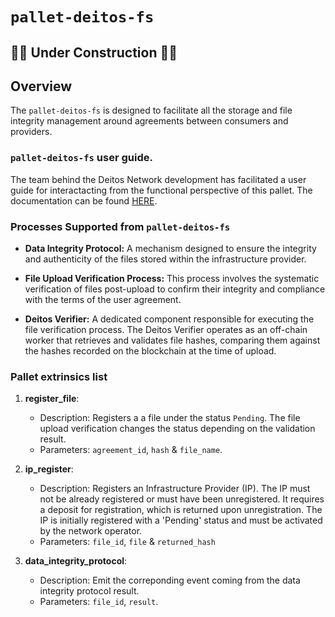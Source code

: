 # `pallet-deitos-fs` 

## 🚧🚧 Under Construction 🚧🚧

## Overview
The `pallet-deitos-fs` is designed to facilitate all the storage and file integrity management around agreements between consumers and providers.

### `pallet-deitos-fs` user guide.

The team behind the Deitos Network development has facilitated a user guide for interactacting from the functional perspective of this pallet. The documentation can be found [HERE](../../docs/pallet-deitos-user-guide.md).

### Processes Supported from `pallet-deitos-fs`


- **Data Integrity Protocol:** A mechanism designed to ensure the integrity and authenticity of the files stored within the infrastructure provider.

- **File Upload Verification Process:** This process involves the systematic verification of files post-upload to confirm their integrity and compliance with the terms of the user agreement. 

- **Deitos Verifier:** A dedicated component responsible for executing the file verification process. The Deitos Verifier operates as an off-chain worker that retrieves and validates file hashes, comparing them against the hashes recorded on the blockchain at the time of upload.

### Pallet extrinsics list

1. **register_file**: 
   - Description: Registers a a file under the status `Pending`. The file upload verification changes the status depending on the validation result.
   - Parameters: `agreement_id`, `hash` & `file_name`.

2. **ip_register**: 
   - Description: Registers an Infrastructure Provider (IP). The IP must not be already registered or must have been unregistered. It requires a deposit for registration, which is returned upon unregistration. The IP is initially registered with a 'Pending' status and must be activated by the network operator.
   - Parameters: `file_id`, `file` & `returned_hash`

3. **data_integrity_protocol**: 
   - Description: Emit the correponding event coming from the data integrity protocol result.
   - Parameters: `file_id`, `result`.

